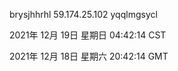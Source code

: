 brysjhhrhl 59.174.25.102 yqqlmgsycl

2021年 12月 19日 星期日 04:42:14 CST

2021年 12月 18日 星期六 20:42:14 GMT
